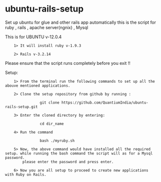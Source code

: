 ubuntu-rails-setup
==================

Set up ubuntu for glue and other rails app automatically this is the script for ruby , rails , apache server(ngnix) , Mysql

  This is for UBUNTU v-12.0.4
  
        1> It will install ruby v-1.9.3 
        
        2> Rails v-3.2.14


Please ensure that the script runs completely before you exit !!



Setup:

        1> From the terminal run the following commands to set up all the abouve mentioned applications.  
        
        2> Clone the setup repository from github by running :
                    
                    git clone https://github.com/QuantiumIndia/ubuntu-rails-setup.git 
        
        3> Enter the cloned directory by entering:
        
                    cd dir_name
        
        4> Run the command 
                  
                    bash ./myruby.sh
                  
        5> Now, the above command would have installed all the required setup. while running the bash command the script will as for a Mysql password.
            please enter the password and press enter.
            
        6> Now you are all setup to proceed to create new applications with Ruby on Rails.
